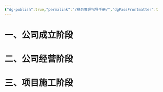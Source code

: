 ```yaml
---
{"dg-publish":true,"permalink":"/税务管理指导手册/","dgPassFrontmatter":true,"noteIcon":""}
---
```



# 一、公司成立阶段
# 二、公司经营阶段

# 三、项目施工阶段

